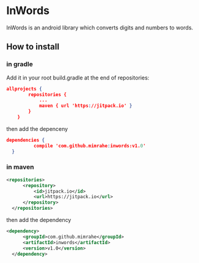 # InWords
InWords is an android library which converts digits and numbers to words.

## How to install
### in gradle
Add it in your root build.gradle at the end of repositories:
```json
allprojects {
		repositories {
			...
			maven { url 'https://jitpack.io' }
		}
	}
  ```
  then add the depenceny
  ```json
  dependencies {
	        compile 'com.github.mimrahe:inwords:v1.0'
	}
  ```
  ### in maven
  ```xml
  <repositories>
		<repository>
		    <id>jitpack.io</id>
		    <url>https://jitpack.io</url>
		</repository>
	</repositories>
  ```
  then add the dependency
  ```xml
  <dependency>
	    <groupId>com.github.mimrahe</groupId>
	    <artifactId>inwords</artifactId>
	    <version>v1.0</version>
	</dependency>
  ```

